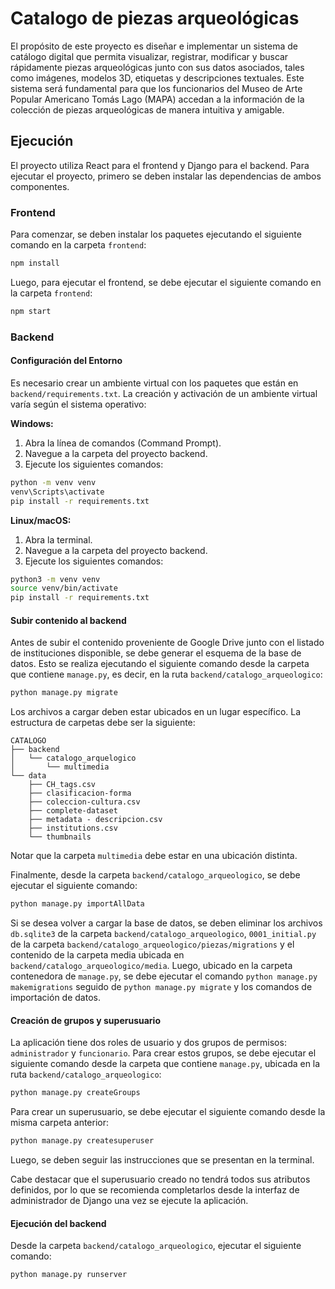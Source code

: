 # Catalogo de piezas arqueológicas
El propósito de este proyecto es diseñar e implementar un sistema de catálogo digital que permita visualizar, registrar, modificar y buscar rápidamente piezas arqueológicas junto con sus datos asociados, tales como imágenes, modelos 3D, etiquetas y descripciones textuales. Este sistema será fundamental para que los funcionarios del Museo de Arte Popular Americano Tomás Lago (MAPA) accedan a la información de la colección de piezas arqueológicas de manera intuitiva y amigable.

## Ejecución
El proyecto utiliza React para el frontend y Django para el backend. Para ejecutar el proyecto, primero se deben instalar las dependencias de ambos componentes.

### Frontend
Para comenzar, se deben instalar los paquetes ejecutando el siguiente comando en la carpeta `frontend`:

```bash
npm install
```
Luego, para ejecutar el frontend, se debe ejecutar el siguiente comando en la carpeta `frontend`:

```bash
npm start
```
### Backend
#### Configuración del Entorno

Es necesario crear un ambiente virtual con los paquetes que están en `backend/requirements.txt`. La creación y activación de un ambiente virtual varía según el sistema operativo:

**Windows:**

1. Abra la línea de comandos (Command Prompt).
2. Navegue a la carpeta del proyecto backend.
3. Ejecute los siguientes comandos:

```bash
python -m venv venv
venv\Scripts\activate
pip install -r requirements.txt
```

**Linux/macOS:**
1. Abra la terminal.
2. Navegue a la carpeta del proyecto backend.
3. Ejecute los siguientes comandos:

```bash
python3 -m venv venv
source venv/bin/activate
pip install -r requirements.txt
```

#### Subir contenido al backend

Antes de subir el contenido proveniente de Google Drive junto con el listado de instituciones disponible, se debe generar el esquema de la base de datos. Esto se realiza ejecutando el siguiente comando desde la carpeta que contiene `manage.py`, es decir, en la ruta `backend/catalogo_arqueologico`:

```bash
python manage.py migrate
```

Los archivos a cargar deben estar ubicados en un lugar específico. La estructura de carpetas debe ser la siguiente:

```
CATALOGO
├── backend
│   └── catalogo_arquelogico
│       └── multimedia
└── data
    ├── CH_tags.csv
    ├── clasificacion-forma
    ├── coleccion-cultura.csv
    ├── complete-dataset
    ├── metadata - descripcion.csv
    ├── institutions.csv
    └── thumbnails
```
Notar que la carpeta `multimedia` debe estar en una ubicación distinta.

Finalmente, desde la carpeta `backend/catalogo_arqueologico`, se debe ejecutar el siguiente comando:

```bash
python manage.py importAllData
```

Si se desea volver a cargar la base de datos, se deben eliminar los archivos `db.sqlite3` de la carpeta `backend/catalogo_arqueologico`, `0001_initial.py` de la carpeta `backend/catalogo_arqueologico/piezas/migrations` y el contenido de la carpeta media ubicada en `backend/catalogo_arqueologico/media`. Luego, ubicado en la carpeta contenedora de `manage.py`, se debe ejecutar el comando `python manage.py makemigrations` seguido de `python manage.py migrate` y los comandos de importación de datos.

#### Creación de grupos y superusuario
La aplicación tiene dos roles de usuario y dos grupos de permisos: `administrador` y `funcionario`. Para crear estos grupos, se debe ejecutar el siguiente comando desde la carpeta que contiene `manage.py`, ubicada en la ruta `backend/catalogo_arqueologico`:

```bash
python manage.py createGroups
```

Para crear un superusuario, se debe ejecutar el siguiente comando desde la misma carpeta anterior:

```bash
python manage.py createsuperuser
```

Luego, se deben seguir las instrucciones que se presentan en la terminal.

Cabe destacar que el superusuario creado no tendrá todos sus atributos definidos, por lo que se recomienda completarlos desde la interfaz de administrador de Django una vez se ejecute la aplicación.

#### Ejecución del backend
Desde la carpeta `backend/catalogo_arqueologico`, ejecutar el siguiente comando:

```bash
python manage.py runserver
```